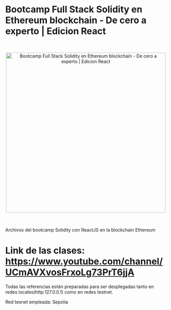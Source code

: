 # Bootcamp Full Stack Solidity en Ethereum blockchain - De cero a experto | Edicion React

<br/>
<p align="center">
<a href="https://www.youtube.com/channel/UCmAVXvosFrxoLg73PrT6jjA" target="_blank">
<img src="./assets/miniatura.png" width="500" alt="Bootcamp Full Stack Solidity en Ethereum blockchain - De cero a experto | Edicion React">
</a>
</p>
<br/>

Archivos del bootcamp Solidity con ReactJS en la blockchain Ethereum

# Link de las clases: https://www.youtube.com/channel/UCmAVXvosFrxoLg73PrT6jjA

Todas las referencias están preparadas para ser desplegadas tanto en redes locales(http:127.0.0.1) como en redes testnet.

Red tesnet empleada: Sepolia
